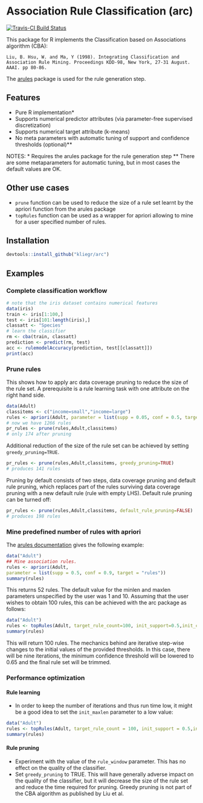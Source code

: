 #  Association Rule Classification (arc)

[![Travis-CI Build Status](https://travis-ci.org/kliegr/arc.svg?branch=master)](https://travis-ci.org/kliegr/arc)

This package for R implements the Classification based on Associations algorithm (CBA):

 ```Liu, B. Hsu, W. and Ma, Y (1998). Integrating Classification and Association Rule Mining. Proceedings KDD-98, New York, 27-31 August. AAAI. pp 80-86.```

The [arules](https://github.com/mhahsler/arules/) package is used for the rule generation step.

## Features 
- Pure R implementation* 
- Supports numerical predictor attributes (via parameter-free supervised  discretization)
- Supports numerical target attribute (k-means)
- No meta parameters with automatic tuning of support and confidence thresholds (optional)**

NOTES: * Requires the arules package for the rule generation step ** There are some metaparameters for automatic tuning, but in most cases the default values are OK.

## Other use cases
- `prune` function can be used to reduce the size of a rule set learnt by the apriori function from the  arules package
- `topRules` function can be used as a wrapper for apriori allowing to mine for a user specified number of rules.

## Installation
```R
devtools::install_github("kliegr/arc")
```

## Examples

### Complete classification workflow
```R
# note that the iris dataset contains numerical features
data(iris)
train <- iris[1:100,]
test <- iris[101:length(iris),]
classatt <- "Species"
# learn the classifier
rm <- cba(train, classatt)
prediction <- predict(rm, test)
acc <- rulemodelAccuracy(prediction, test[[classatt]])
print(acc)
```

### Prune rules
This shows how to apply arc data coverage pruning to reduce the size of the rule set. A prerequisite is a rule learning task with one attribute on the right hand side.
```R
data(Adult)
classitems <- c("income=small","income=large")
rules <- apriori(Adult, parameter = list(supp = 0.05, conf = 0.5, target = "rules"), appearance=list(rhs=classitems, default="lhs"))
# now we have 1266 rules
pr_rules <- prune(rules,Adult,classitems)
# only 174 after pruning
```

Additional reduction of the size of the rule set can be achieved by setting `greedy_pruning=TRUE`.
```R
pr_rules <- prune(rules,Adult,classitems, greedy_pruning=TRUE)
# produces 141 rules
```
Pruning by default consists of two steps, data coverage pruning and default rule pruning, which replaces part of the rules surviving data coverage pruning with a new default rule (rule with empty LHS). Default rule pruning can be turned off:
```R
pr_rules <- prune(rules,Adult,classitems, default_rule_pruning=FALSE)
# produces 198 rules
```


### Mine predefined number of rules with apriori
The [arules documentation](https://cran.r-project.org/web/packages/arules/arules.pdf) gives the following example:
```R
data("Adult")
## Mine association rules.
rules <- apriori(Adult,
parameter = list(supp = 0.5, conf = 0.9, target = "rules"))
summary(rules)
```
This returns 52 rules. The default value for the minlen and maxlen parameters unspecified by the user was 1 and 10. 
Assuming that the user wishes to obtain 100 rules, this can be achieved with the arc package as follows:

```R
data("Adult")
rules <- topRules(Adult, target_rule_count=100, init_support=0.5,init_conf=0.9, minlen=1, init_maxlen = 10)
summary(rules)
```
This will return 100 rules. The mechanics behind are  iterative step-wise changes to the initial values of the provided thresholds. In this case, there will be nine iterations, the minimum confidence threshold will be lowered to 0.65 and the final rule set will be trimmed.

### Performance optimization
#### Rule learning
* In order to keep the number of iterations and thus run time low, it might be a good idea to set the `init_maxlen` parameter to a low value:
```R
data("Adult")
rules <- topRules(Adult, target_rule_count = 100, init_support = 0.5,init_conf = 0.9, minlen = 1, init_maxlen = 2)
summary(rules)
```
#### Rule pruning
* Experiment with the value of the `rule_window` parameter. This has no effect on the quality of the classifier. 
* Set `greedy_pruning` to TRUE. This will have generally adverse impact on the quality of the classifier, but it will decrease the size of the rule set and reduce the time required for pruning. Greedy pruning is not part of the CBA algorithm as published by Liu et al. 


